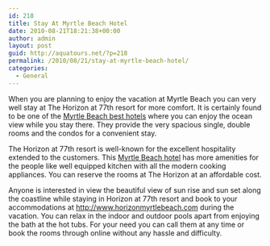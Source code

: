 ```yaml
---
id: 218
title: Stay At Myrtle Beach Hotel
date: 2010-08-21T18:21:38+00:00
author: admin
layout: post
guid: http://aquatours.net/?p=218
permalink: /2010/08/21/stay-at-myrtle-beach-hotel/
categories:
  - General
---
```

When you are planning to enjoy the vacation at Myrtle Beach you can very well stay at The Horizon at 77th resort for more comfort. It is certainly found to be one of the [Myrtle Beach best hotels](http://www.horizonmyrtlebeach.com/guest-reviews.php) where you can enjoy the ocean view while you stay there. They provide the very spacious single, double rooms and the condos for a convenient stay.

The Horizon at 77th resort is well-known for the excellent hospitality extended to the customers. This [Myrtle Beach hotel](http://www.expedia.com/pub/agent.dll/qscr=dspv/htid=2097246) has more amenities for the people like well equipped kitchen with all the modern cooking appliances. You can reserve the rooms at The Horizon at an affordable cost.

Anyone is interested in view the beautiful view of sun rise and sun set along the coastline while staying in Horizon at 77th resort and book to your accommodations at <http://www.horizonmyrtlebeach.com> during the vacation. You can relax in the indoor and outdoor pools apart from enjoying the bath at the hot tubs. For your need you can call them at any time or book the rooms through online without any hassle and difficulty.